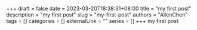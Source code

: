 +++ 
draft = false
date = 2023-03-20T18:38:31+08:00
title = "my first post"
description = "my first post"
slug = "my-first-post"
authors = "AllenChen"
tags = []
categories = []
externalLink = ""
series = []
+++
my first post

